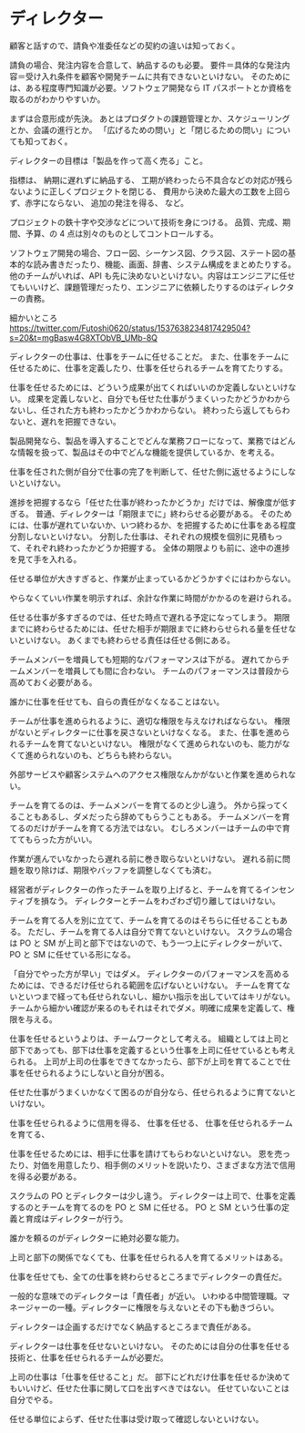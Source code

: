 # ディレクター

顧客と話すので、請負や准委任などの契約の違いは知っておく。

請負の場合、発注内容を合意して、納品するのも必要。
要件＝具体的な発注内容＝受け入れ条件を顧客や開発チームに共有できないといけない。
そのためには、ある程度専門知識が必要。ソフトウェア開発なら IT パスポートとか資格を取るのがわかりやすいか。

まずは合意形成が先決。
あとはプロダクトの課題管理とか、スケジューリングとか、会議の進行とか。
「広げるための問い」と「閉じるための問い」についても知っておく。

ディレクターの目標は「製品を作って高く売る」こと。

指標は、
納期に遅れずに納品する、
工期が終わったら不具合などの対応が残らないように正しくプロジェクトを閉じる、
費用から決めた最大の工数を上回らず、赤字にならない、
追加の発注を得る、
など。

プロジェクトの鉄十字や交渉などについて技術を身につける。
品質、完成、期間、予算、の 4 点は別々のものとしてコントロールする。

ソフトウェア開発の場合、フロー図、シーケンス図、クラス図、ステート図の基本的な読み書きだったり、機能、画面、辞書、システム構成をまとめたりする。
他のチームがいれば、API も先に決めないといけない。内容はエンジニアに任せてもいいけど、課題管理だったり、エンジニアに依頼したりするのはディレクターの責務。

細かいところ
https://twitter.com/Futoshi0620/status/1537638234817429504?s=20&t=mgBasw4G8XTObVB_UMb-8Q

ディレクターの仕事は、仕事をチームに任せることだ。
また、仕事をチームに任せるために、仕事を定義したり、仕事を任せられるチームを育てたりする。

仕事を任せるためには、どういう成果が出てくればいいのか定義しないといけない。
成果を定義しないと、自分でも任せた仕事がうまくいったかどうかわからないし、任された方も終わったかどうかわからない。
終わったら返してもらわないと、遅れを把握できない。

製品開発なら、製品を導入することでどんな業務フローになって、業務ではどんな情報を扱って、製品はその中でどんな機能を提供しているか、を考える。

仕事を任された側が自分で仕事の完了を判断して、任せた側に返せるようにしないといけない。

進捗を把握するなら「任せた仕事が終わったかどうか」だけでは、解像度が低すぎる。
普通、ディレクターは「期限までに」終わらせる必要がある。
そのためには、仕事が遅れていないか、いつ終わるか、を把握するために仕事をある程度分割しないといけない。
分割した仕事は、それぞれの規模を個別に見積もって、それぞれ終わったかどうか把握する。
全体の期限よりも前に、途中の進捗を見て手を入れる。

任せる単位が大きすぎると、作業が止まっているかどうかすぐにはわからない。

やらなくていい作業を明示すれば、余計な作業に時間がかかるのを避けられる。

任せる仕事が多すぎるのでは、任せた時点で遅れる予定になってしまう。
期限までに終わらせるためには、任せた相手が期限までに終わらせられる量を任せないといけない。
あくまでも終わらせる責任は任せる側にある。

チームメンバーを増員しても短期的なパフォーマンスは下がる。
遅れてからチームメンバーを増員しても間に合わない。
チームのパフォーマンスは普段から高めておく必要がある。

誰かに仕事を任せても、自らの責任がなくなることはない。

チームが仕事を進められるように、適切な権限を与えなければならない。
権限がないとディレクターに仕事を戻さないといけなくなる。
また、仕事を進められるチームを育てないといけない。
権限がなくて進められないのも、能力がなくて進められないのも、どちらも終わらない。

外部サービスや顧客システムへのアクセス権限なんかがないと作業を進められない。

チームを育てるのは、チームメンバーを育てるのと少し違う。
外から採ってくることもあるし、ダメだったら辞めてもらうこともある。
チームメンバーを育てるのだけがチームを育てる方法ではない。
むしろメンバーはチームの中で育ててもらった方がいい。

作業が進んでいなかったら遅れる前に巻き取らないといけない。
遅れる前に問題を取り除けば、期限やバッファを調整しなくても済む。

経営者がディレクターの作ったチームを取り上げると、チームを育てるインセンティブを損なう。
ディレクターとチームをわざわざ切り離してはいけない。

チームを育てる人を別に立てて、チームを育てるのはそちらに任せることもある。
ただし、チームを育てる人は自分で育てないといけない。
スクラムの場合は PO と SM が上司と部下ではないので、もう一つ上にディレクターがいて、PO と SM に任せている形になる。

「自分でやった方が早い」ではダメ。
ディレクターのパフォーマンスを高めるためには、できるだけ任せられる範囲を広げないといけない。
チームを育てないといつまで経っても任せられないし、細かい指示を出していてはキリがない。
チームから細かい確認が来るのもそれはそれでダメ。明確に成果を定義して、権限を与える。

仕事を任せるというよりは、チームワークとして考える。
組織としては上司と部下であっても、部下は仕事を定義するという仕事を上司に任せているとも考えられる。
上司が上司の仕事をできてなかったら、部下が上司を育てることで仕事を任せられるようにしないと自分が困る。

任せた仕事がうまくいかなくて困るのが自分なら、任せられるように育てないといけない。

仕事を任せられるように信用を得る、
仕事を任せる、
仕事を任せられるチームを育てる、

仕事を任せるためには、相手に仕事を請けてもらわないといけない。
恩を売ったり、対価を用意したり、相手側のメリットを説いたり、さまざまな方法で信用を得る必要がある。

スクラムの PO とディレクターは少し違う。
ディレクターは上司で、仕事を定義するのとチームを育てるのを PO と SM に任せる。
PO と SM という仕事の定義と育成はディレクターが行う。

誰かを頼るのがディレクターに絶対必要な能力。

上司と部下の関係でなくても、仕事を任せられる人を育てるメリットはある。

仕事を任せても、全ての仕事を終わらせるところまでディレクターの責任だ。

一般的な意味でのディレクターは「責任者」が近い。
いわゆる中間管理職。マネージャーの一種。ディレクターに権限を与えないとその下も動きづらい。

ディレクターは企画するだけでなく納品するところまで責任がある。

ディレクターは仕事を任せないといけない。
そのためには自分の仕事を任せる技術と、仕事を任せられるチームが必要だ。

上司の仕事は「仕事を任せること」だ。
部下にどれだけ仕事を任せるか決めてもいいけど、任せた仕事に関して口を出すべきではない。
任せていないことは自分でやる。

任せる単位によらず、任せた仕事は受け取って確認しないといけない。
